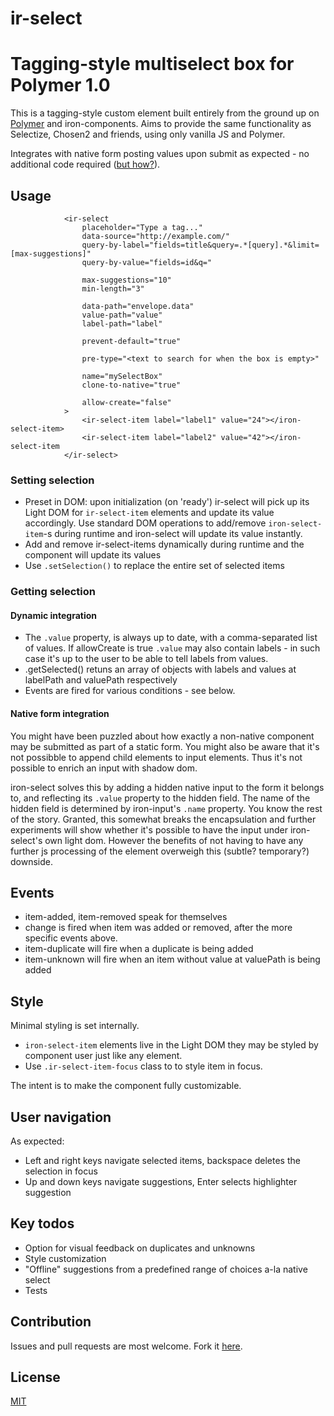 # ir-select

# Tagging-style multiselect box for Polymer 1.0

This is a tagging-style custom element built entirely from the ground up on [Polymer](http://www.polymer-project.org) and iron-components.
Aims to provide the same functionality as Selectize, Chosen2 and friends, using only vanilla JS and Polymer.

Integrates with native form posting values upon submit as expected - no additional code required ([but how?](#native-form-integration)).

## Usage

				<ir-select
					placeholder="Type a tag..."
					data-source="http://example.com/"
					query-by-label="fields=title&query=.*[query].*&limit=[max-suggestions]"
					query-by-value="fields=id&q="

					max-suggestions="10"
					min-length="3"
					
					data-path="envelope.data"
					value-path="value"
					label-path="label"
					
					prevent-default="true"

					pre-type="<text to search for when the box is empty>"
					
					name="mySelectBox"
					clone-to-native="true"

					allow-create="false"
				>
					<ir-select-item label="label1" value="24"></iron-select-item>
					<ir-select-item label="label2" value="42"></iron-select-item
				</ir-select>


### Setting selection
- Preset in DOM: upon initialization (on 'ready') ir-select will pick up its Light DOM for `ir-select-item` elements and update its value accordingly. Use standard DOM operations to add/remove `iron-select-item`-s during runtime and iron-select will update its value instantly.
- Add and remove ir-select-items dynamically during runtime and the component will update its values
- Use `.setSelection()` to replace the entire set of selected items

### Getting selection
#### Dynamic integration
- The `.value` property, is always up to date, with a comma-separated list of values. If allowCreate is true `.value` may also contain labels - in such case it's up to the user to be able to tell labels from values.
- .getSelected() retuns an array of objects with labels and values at labelPath and valuePath respectively
- Events are fired for various conditions - see below.

<a name="native-form-integration"></a>
#### Native form integration
You might have been puzzled about how exactly a non-native component may be submitted as part of a static form. You might also be aware that it's not possibble to append child elements to input elements. Thus it's not possible to enrich an input with shadow dom. 

iron-select solves this by adding a hidden native input to the  form it belongs to, and reflecting its `.value` property to the hidden field. The name of the hidden field is determined by iron-input's `.name` property. You know the rest of the story.
Granted, this somewhat breaks the encapsulation and further experiments will show whether it's possible to have the input under iron-select's own light dom. However the benefits of not having to have any further js processing of the element overweigh this (subtle? temporary?) downside.

## Events
- item-added, item-removed speak for themselves
- change is fired when item was added or removed, after the more specific events above.
- item-duplicate will fire when a duplicate is being added
- item-unknown will fire when an item without value at valuePath is being added

## Style
Minimal styling is set internally.

- `iron-select-item` elements live in the Light DOM they may be styled by component user just like any element.
- Use `.ir-select-item-focus` class to to style item in focus.

The intent is to make the component fully customizable.

## User navigation
As expected:
- Left and right keys navigate selected items, backspace deletes the selection in focus
- Up and down keys navigate suggestions, Enter selects highlighter suggestion


## Key todos
- Option for visual feedback on duplicates and unknowns
- Style customization
- "Offline" suggestions from a predefined range of choices a-la native select
- Tests

## Contribution
Issues and pull requests are most welcome. Fork it [here](https://github.com/IgorRubinovich/ir-select).

## License
[MIT](http://opensource.org/licenses/MIT)
